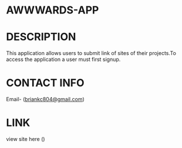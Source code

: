# AWWWARDS-APP

# DESCRIPTION

 This application allows users to submit link of sites of their projects.To access the application a user must first signup.

# CONTACT INFO

 Email- (briankc804@gmail.com) 

# LINK 
 
 view site here ()